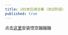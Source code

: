 ```yaml
---
title: iOS老应用合集（测试阶段）
published: true
---
```


点击[这里](itms-services://?action=download-manifest&url=https://www.longz7z8.com.cn/%E6%82%9F%E7%A9%BA%E8%B9%A6%E8%B9%A6%E8%B9%A6.plist)安装悟空蹦蹦蹦
